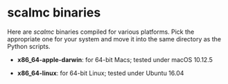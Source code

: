 # scalmc binaries

Here are _scalmc_ binaries compiled for various platforms.
Pick the appropriate one for your system and move it into the same directory as the Python scripts.

* __x86_64-apple-darwin__: for 64-bit Macs; tested under macOS 10.12.5

* __x86_64-linux__: for 64-bit Linux; tested under Ubuntu 16.04